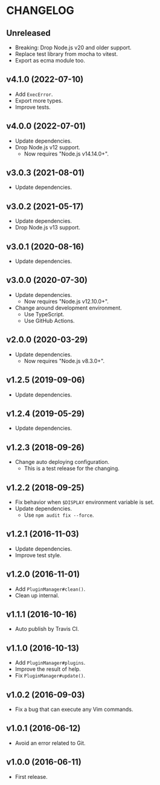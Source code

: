 # CHANGELOG

## Unreleased

- Breaking: Drop Node.js v20 and older support.
- Replace test library from mocha to vitest.
- Export as ecma module too.


## v4.1.0 (2022-07-10)

- Add `ExecError`.
- Export more types.
- Improve tests.


## v4.0.0 (2022-07-01)

- Update dependencies.
- Drop Node.js v12 support.
  - Now requires "Node.js v14.14.0+".


## v3.0.3 (2021-08-01)

- Update dependencies.


## v3.0.2 (2021-05-17)

- Update dependencies.
- Drop Node.js v13 support.


## v3.0.1 (2020-08-16)

- Update dependencies.


## v3.0.0 (2020-07-30)

- Update dependencies.
  - Now requires "Node.js v12.10.0+".
- Change around development environment.
  - Use TypeScript.
  - Use GitHub Actions.


## v2.0.0 (2020-03-29)

- Update dependencies.
  - Now requires "Node.js v8.3.0+".


## v1.2.5 (2019-09-06)

- Update dependencies.


## v1.2.4 (2019-05-29)

- Update dependencies.


## v1.2.3 (2018-09-26)

- Change auto deploying configuration.
  - This is a test release for the changing.


## v1.2.2 (2018-09-25)

- Fix behavior when `$DISPLAY` environment variable is set.
- Update dependencies.
  - Use `npm audit fix --force`.


## v1.2.1 (2016-11-03)

- Update dependencies.
- Improve test style.


## v1.2.0 (2016-11-01)

- Add `PluginManager#clean()`.
- Clean up internal.


## v1.1.1 (2016-10-16)

- Auto publish by Travis CI.


## v1.1.0 (2016-10-13)

- Add `PluginManager#plugins`.
- Improve the result of help.
- Fix `PluginManager#update()`.


## v1.0.2 (2016-09-03)

- Fix a bug that can execute any Vim commands.


## v1.0.1 (2016-06-12)

- Avoid an error related to Git.


## v1.0.0 (2016-06-11)

- First release.
